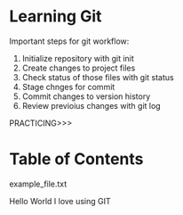 # Learning Git #

Important steps for git workflow:

1. Initialize repository with git init
2. Create changes to project files
3. Check status of those files with git status
4. Stage chnges for commit
5. Commit changes to version history
6. Review previoius changes with git log

PRACTICING>>>

# Table of Contents #

example_file.txt

Hello World I love using GIT
